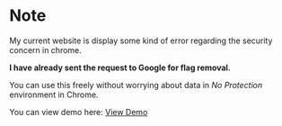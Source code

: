# Note
My current website is display some kind of error regarding the security concern in chrome.

**I have already sent the request to Google for flag removal.**

You can use this freely without worrying about data in *No Protection* environment in Chrome.

You can view demo here:
[View Demo](https://www.linkedin.com/posts/sarfarazunar_html-css-javscript-activity-7261347407337046017-9fz_?utm_source=share&utm_medium=member_android)



